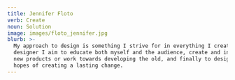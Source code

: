 ```yaml
---
title: Jennifer Floto
verb: Create
noun: Solution
image: images/floto_jennifer.jpg
blurb: >-
  My approach to design is something I strive for in everything I create. As a
  designer I aim to educate both myself and the audience, create and innovate
  new products or work towards developing the old, and finally to design in
  hopes of creating a lasting change.
---
```

